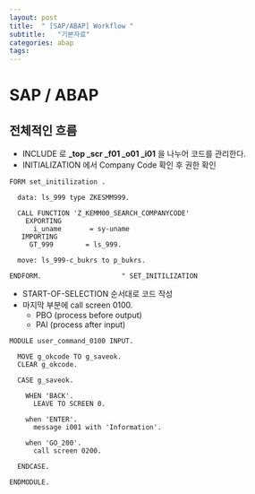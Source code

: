 ```yaml
---
layout: post
title:  " [SAP/ABAP] Workflow "
subtitle:   "기본자료"
categories: abap
tags: 
---
```


# SAP / ABAP 

## 전체적인 흐름

* INCLUDE 로 **_top _scr _f01 _o01 _i01** 을 나누어 코드를 관리한다.
* INITIALIZATION 에서 Company Code 확인 후 권한 확인

```abap
FORM set_initilization .

  data: ls_999 type ZKESMM999.

  CALL FUNCTION 'Z_KEMM00_SEARCH_COMPANYCODE'
    EXPORTING
      i_uname       = sy-uname
   IMPORTING
     GT_999        = ls_999.

  move: ls_999-c_bukrs to p_bukrs.

ENDFORM.                    " SET_INITILIZATION
 ```
* START-OF-SELECTION 순서대로 코드 작성
* 마지막 부분에 call screen 0100. 
  * PBO (process before output)
  * PAI (process after input)

```
MODULE user_command_0100 INPUT.

  MOVE g_okcode TO g_saveok.
  CLEAR g_okcode.

  CASE g_saveok.

    WHEN 'BACK'.
      LEAVE TO SCREEN 0.

    when 'ENTER'.
      message i001 with 'Information'.

    when 'GO_200'.
      call screen 0200.

  ENDCASE.

ENDMODULE.         
```
